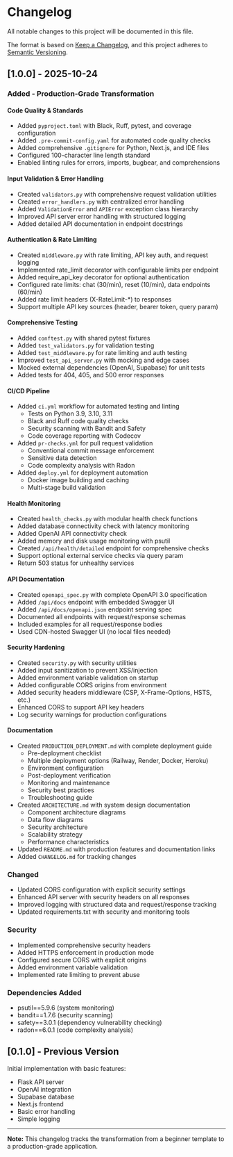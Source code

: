 # Changelog

All notable changes to this project will be documented in this file.

The format is based on [Keep a Changelog](https://keepachangelog.com/en/1.0.0/),
and this project adheres to [Semantic Versioning](https://semver.org/spec/v2.0.0.html).

## [1.0.0] - 2025-10-24

### Added - Production-Grade Transformation

#### Code Quality & Standards
- Added `pyproject.toml` with Black, Ruff, pytest, and coverage configuration
- Added `.pre-commit-config.yaml` for automated code quality checks
- Added comprehensive `.gitignore` for Python, Next.js, and IDE files
- Configured 100-character line length standard
- Enabled linting rules for errors, imports, bugbear, and comprehensions

#### Input Validation & Error Handling
- Created `validators.py` with comprehensive request validation utilities
- Created `error_handlers.py` with centralized error handling
- Added `ValidationError` and `APIError` exception class hierarchy
- Improved API server error handling with structured logging
- Added detailed API documentation in endpoint docstrings

#### Authentication & Rate Limiting
- Created `middleware.py` with rate limiting, API key auth, and request logging
- Implemented rate_limit decorator with configurable limits per endpoint
- Added require_api_key decorator for optional authentication
- Configured rate limits: chat (30/min), reset (10/min), data endpoints (60/min)
- Added rate limit headers (X-RateLimit-*) to responses
- Support multiple API key sources (header, bearer token, query param)

#### Comprehensive Testing
- Added `conftest.py` with shared pytest fixtures
- Added `test_validators.py` for validation testing
- Added `test_middleware.py` for rate limiting and auth testing
- Improved `test_api_server.py` with mocking and edge cases
- Mocked external dependencies (OpenAI, Supabase) for unit tests
- Added tests for 404, 405, and 500 error responses

#### CI/CD Pipeline
- Added `ci.yml` workflow for automated testing and linting
  - Tests on Python 3.9, 3.10, 3.11
  - Black and Ruff code quality checks
  - Security scanning with Bandit and Safety
  - Code coverage reporting with Codecov
- Added `pr-checks.yml` for pull request validation
  - Conventional commit message enforcement
  - Sensitive data detection
  - Code complexity analysis with Radon
- Added `deploy.yml` for deployment automation
  - Docker image building and caching
  - Multi-stage build validation

#### Health Monitoring
- Created `health_checks.py` with modular health check functions
- Added database connectivity check with latency monitoring
- Added OpenAI API connectivity check
- Added memory and disk usage monitoring with psutil
- Created `/api/health/detailed` endpoint for comprehensive checks
- Support optional external service checks via query param
- Return 503 status for unhealthy services

#### API Documentation
- Created `openapi_spec.py` with complete OpenAPI 3.0 specification
- Added `/api/docs` endpoint with embedded Swagger UI
- Added `/api/docs/openapi.json` endpoint serving spec
- Documented all endpoints with request/response schemas
- Included examples for all request/response bodies
- Used CDN-hosted Swagger UI (no local files needed)

#### Security Hardening
- Created `security.py` with security utilities
- Added input sanitization to prevent XSS/injection
- Added environment variable validation on startup
- Added configurable CORS origins from environment
- Added security headers middleware (CSP, X-Frame-Options, HSTS, etc.)
- Enhanced CORS to support API key headers
- Log security warnings for production configurations

#### Documentation
- Created `PRODUCTION_DEPLOYMENT.md` with complete deployment guide
  - Pre-deployment checklist
  - Multiple deployment options (Railway, Render, Docker, Heroku)
  - Environment configuration
  - Post-deployment verification
  - Monitoring and maintenance
  - Security best practices
  - Troubleshooting guide
- Created `ARCHITECTURE.md` with system design documentation
  - Component architecture diagrams
  - Data flow diagrams
  - Security architecture
  - Scalability strategy
  - Performance characteristics
- Updated `README.md` with production features and documentation links
- Added `CHANGELOG.md` for tracking changes

### Changed
- Updated CORS configuration with explicit security settings
- Enhanced API server with security headers on all responses
- Improved logging with structured data and request/response tracking
- Updated requirements.txt with security and monitoring tools

### Security
- Implemented comprehensive security headers
- Added HTTPS enforcement in production mode
- Configured secure CORS with explicit origins
- Added environment variable validation
- Implemented rate limiting to prevent abuse

### Dependencies Added
- psutil==5.9.6 (system monitoring)
- bandit==1.7.6 (security scanning)
- safety==3.0.1 (dependency vulnerability checking)
- radon==6.0.1 (code complexity analysis)

## [0.1.0] - Previous Version

Initial implementation with basic features:
- Flask API server
- OpenAI integration
- Supabase database
- Next.js frontend
- Basic error handling
- Simple logging

---

**Note:** This changelog tracks the transformation from a beginner template to a production-grade application.

